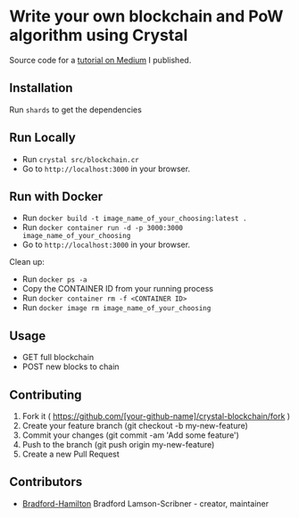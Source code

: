 # Write your own blockchain and PoW algorithm using Crystal

Source code for a [tutorial on Medium](https://medium.com/@bradford_hamilton/write-your-own-blockchain-and-pow-algorithm-using-crystal-d53d5d9d0c52) I published.

## Installation

Run `shards` to get the dependencies

## Run Locally

  - Run `crystal src/blockchain.cr`
  - Go to `http://localhost:3000` in your browser.

## Run with Docker

  - Run `docker build -t image_name_of_your_choosing:latest .`
  - Run `docker container run -d -p 3000:3000 image_name_of_your_choosing`
  - Go to `http://localhost:3000` in your browser.

Clean up:
  - Run `docker ps -a`
  - Copy the CONTAINER ID from your running process
  - Run `docker container rm -f <CONTAINER ID>`
  - Run `docker image rm image_name_of_your_choosing`

## Usage

- GET full blockchain
- POST new blocks to chain

## Contributing

1. Fork it ( https://github.com/[your-github-name]/crystal-blockchain/fork )
2. Create your feature branch (git checkout -b my-new-feature)
3. Commit your changes (git commit -am 'Add some feature')
4. Push to the branch (git push origin my-new-feature)
5. Create a new Pull Request

## Contributors

- [Bradford-Hamilton](https://github.com/bradford-hamilton) Bradford Lamson-Scribner - creator, maintainer
